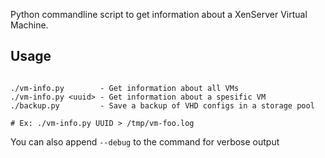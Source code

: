 Python commandline script to get information about a XenServer Virtual Machine.

## Usage

```

./vm-info.py        - Get information about all VMs
./vm-info.py <uuid> - Get information about a spesific VM
./backup.py         - Save a backup of VHD configs in a storage pool

# Ex: ./vm-info.py UUID > /tmp/vm-foo.log

```

You can also append `--debug` to the command for verbose output
